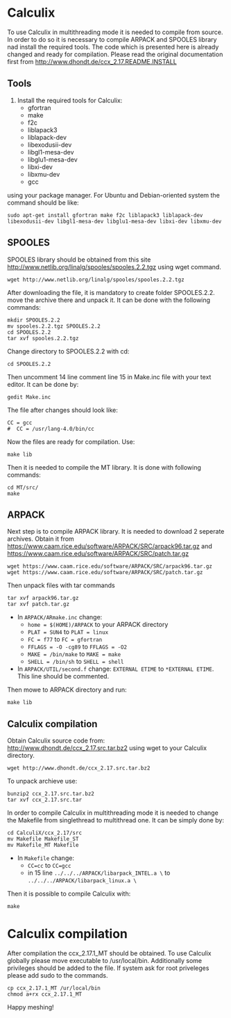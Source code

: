 # Calculix
To use Calculix in multithreading mode it is needed to compile from source. In order to do so it is necessary to compile ARPACK and SPOOLES library nad install the required tools. The code which is presented here is already changed and ready for compilation. Please read the original documentation first from http://www.dhondt.de/ccx_2.17.README.INSTALL

## Tools
1. Install the required tools for Calculix:
    -   gfortran
    -   make
    -   f2c
    -   liblapack3
    -   liblapack-dev
    -   libexodusii-dev
    -   libgl1-mesa-dev
    -   libglu1-mesa-dev
    -   libxi-dev
    -   libxmu-dev
    -   gcc

using your package manager. For Ubuntu and Debian-oriented system the command should be like:


``` 
sudo apt-get install gfortran make f2c liblapack3 liblapack-dev libexodusii-dev libgl1-mesa-dev libglu1-mesa-dev libxi-dev libxmu-dev
```


## SPOOLES

SPOOLES library should be obtained from this site http://www.netlib.org/linalg/spooles/spooles.2.2.tgz using wget command.

```
wget http://www.netlib.org/linalg/spooles/spooles.2.2.tgz
```

After downloading the file, it is mandatory to create folder SPOOLES.2.2. move the archive there and unpack it. It can be done with the following commands:

```
mkdir SPOOLES.2.2
mv spooles.2.2.tgz SPOOLES.2.2
cd SPOOLES.2.2
tar xvf spooles.2.2.tgz
```
Change directory to SPOOLES.2.2 with cd:

```
cd SPOOLES.2.2
```

Then  uncomment 14 line comment line 15 in Make.inc file with your text editor. It can be done by:

```
gedit Make.inc
```
The file after changes should look like:

```
CC = gcc
#  CC = /usr/lang-4.0/bin/cc
```
Now the files are ready for compilation. Use:

```
make lib  
```
Then it is needed to compile the MT library. It is done with following commands:

```
cd MT/src/
make   
```
## ARPACK

Next step is to compile ARPACK library. It is needed to download 2 seperate archives. Obtain it from https://www.caam.rice.edu/software/ARPACK/SRC/arpack96.tar.gz and https://www.caam.rice.edu/software/ARPACK/SRC/patch.tar.gz


```
wget https://www.caam.rice.edu/software/ARPACK/SRC/arpack96.tar.gz
wget https://www.caam.rice.edu/software/ARPACK/SRC/patch.tar.gz
```

Then unpack files with tar commands

```
tar xvf arpack96.tar.gz
tar xvf patch.tar.gz
```

- In `ARPACK/ARmake.inc` change:
    -   `home = $(HOME)/ARPACK` to your ARPACK directory
    -   `PLAT = SUN4` to `PLAT = linux`
    -   `FC = f77` to `FC = gfortran`
    -   `FFLAGS = -O -cg89` to `FFLAGS = -O2`
    -   `MAKE = /bin/make` to `MAKE = make`
    -   `SHELL = /bin/sh` to `SHELL = shell`
- In `ARPACK/UTIL/second.f` change: `EXTERNAL ETIME` to `*EXTERNAL ETIME`. This line should be commented.

Then mowe to ARPACK directory and run:

```
make lib   
```
## Calculix compilation

Obtain Calculix source code from: http://www.dhondt.de/ccx_2.17.src.tar.bz2 using wget to your Calculix directory.

```
wget http://www.dhondt.de/ccx_2.17.src.tar.bz2
```
To unpack archieve use:
```
bunzip2 ccx_2.17.src.tar.bz2
tar xvf ccx_2.17.src.tar
```
In order to compile Calculix in multithreading mode it is needed to change the Makefile from singlethread to multithread one. It can be simply done by:

```
cd CalculiX/ccx_2.17/src
mv Makefile Makefile_ST
mv Makefile_MT Makefile
```
- In `Makefile` change:
    -   `CC=cc` to `CC=gcc`
    - in 15 line   `../../../ARPACK/libarpack_INTEL.a \` to `../../../ARPACK/libarpack_linux.a \`

Then it is possible to compile Calculix with:

```
make
```
# Calculix compilation

After compilation the ccx_2.17.1_MT should be obtained. To use Calculix globally please move executable to /usr/local/bin. Additionally some privileges should be added to the file. If system ask for root priveleges please add sudo to the commands.

```example
cp ccx_2.17.1_MT /ur/local/bin
chmod a+rx ccx_2.17.1_MT
```




Happy meshing!
